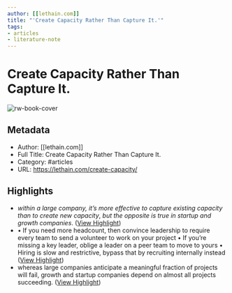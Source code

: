 ```yaml
---
author: [[lethain.com]]
title: "'Create Capacity Rather Than Capture It.'"
tags: 
- articles
- literature-note
---
```

# Create Capacity Rather Than Capture It.

![rw-book-cover](https://lethain.com/static/author.png)

## Metadata
- Author: [[lethain.com]]
- Full Title: Create Capacity Rather Than Capture It.
- Category: #articles
- URL: https://lethain.com/create-capacity/

## Highlights
- *within a large company, it’s more effective to capture existing capacity than to create new capacity*, *but the opposite is true in startup and growth companies*. ([View Highlight](https://read.readwise.io/read/01grsjcdzc8nxzw1bwknepg5g7))
- • If you need more headcount, then convince leadership to require every team to send a volunteer to work on your project
  • If you’re missing a key leader, oblige a leader on a peer team to move to yours
  • Hiring is slow and restrictive, bypass that by recruiting internally instead ([View Highlight](https://read.readwise.io/read/01grsjem8bkr4nbamww451r6t0))
- whereas large companies anticipate a meaningful fraction of projects will fail, growth and startup companies depend on almost all projects succeeding. ([View Highlight](https://read.readwise.io/read/01grsjg1hb14xge8n3yxxpytxs))
